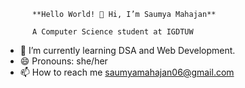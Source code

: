           **Hello World! 👋 Hi, I’m Saumya Mahajan**

          A Computer Science student at IGDTUW
- 🌱 I’m currently learning DSA and Web Development.
- 😄 Pronouns: she/her
- 📫 How to reach me saumyamahajan06@gmail.com

<!---
👀 I’m interested in ... - 💞️ I’m looking to collaborate on ... 
saumyamahajan/saumyamahajan is a ✨ special ✨ repository because its `README.md` (this file) appears on your GitHub profile.
You can click the Preview link to take a look at your changes.
--->
